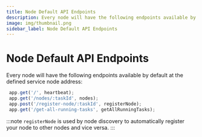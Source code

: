 ```yaml
---
title: Node Default API Endpoints
description: Every node will have the following endpoints available by default at the defined service node address.
image: img/thumbnail.png
sidebar_label: Node Default API Endpoints
---
```


# Node Default API Endpoints

Every node will have the following endpoints available by default at the defined service node address:

```js
 app.get('/', heartbeat);
 app.get('/nodes/:taskId', nodes);
 app.post('/register-node/:taskId', registerNode);
 app.get('/get-all-running-tasks', getAllRunningTasks);
```

:::note
`registerNode` is used by node discovery to automatically register your node to other nodes and vice versa.
:::